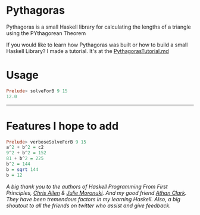 # Pythagoras
Pythagoras is a small Haskell library for calculating the lengths of a triangle using the PYthagorean Theorem

If you would like to learn how Pythagoras was built or how to build a small Haskell Library? I made a tutorial. It's at the  [PythagorasTutorial.md](PythagorasTutorial.md)


# Usage
```haskell
Prelude> solveForB 9 15
12.0
```

---
# Features I hope to add

```haskell
Prelude> verboseSolveForB 9 15
a^2 + b^2 = c2
9^2 + b^2 = 152
81 + b^2 = 225
b^2 = 144
b = sqrt 144
b = 12
```

_A big thank you to the authors of Haskell Programming From First Principles, [Chris Allen](http://twitter.com/bitemyapp) &amp; [Julie Moronuki](https://twitter.com/argumatronic). And my good friend [Athan Clark](https://twitter.com/athan__). They have been tremendous factors in my learning Haskell. Also, a big shoutout to all the friends on twitter who assist and give feedback._
